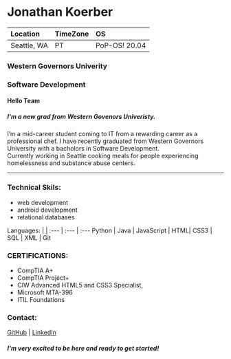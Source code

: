 # Jonathan Koerber

Location | TimeZone | OS
:---| :---| :---
Seattle, WA| PT| PoP-OS! 20.04

### __Western Governors Univerity__
### __Software Development__

#### Hello Team
##### I'm a new grad from Western Govenors Univeristy.  
I’m a mid-career student coming to IT from a rewarding career as a professional chef.
I have recently graduated from Western Governors University with a bacholors in Software Development.  
Currently working in Seattle cooking meals for people experiencing homelessness and substance abuse centers. 


---
### Technical Skils:
* web development 
* android development 
* relational databases 

 
 Languages: | | 
:--- | :--- | :---
Python | Java | JavaScript |
HTML| CSS3 | SQL |
XML | Git



### CERTIFICATIONS:
* CompTIA A+
* CompTIA Project+
* CIW Advanced HTML5 and CSS3 Specialist, 
* Microsoft MTA-396
* ITIL Foundations

### Contact:
[GitHub](https://github.com/JonathanKoerber) | [LinkedIn](https://www.linkedin.com/in/jonathan-koerber-864b36123/)

##### I'm very excited to be here and ready to get started!
